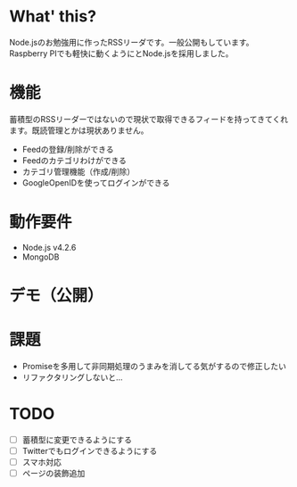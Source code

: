 # What' this?  
Node.jsのお勉強用に作ったRSSリーダです。一般公開もしています。
Raspberry PIでも軽快に動くようにとNode.jsを採用しました。

# 機能  
蓄積型のRSSリーダーではないので現状で取得できるフィードを持ってきてくれます。既読管理とかは現状ありません。

 - Feedの登録/削除ができる
 - Feedのカテゴリわけができる
 - カテゴリ管理機能（作成/削除）
 - GoogleOpenIDを使ってログインができる

# 動作要件
 - Node.js v4.2.6
 - MongoDB

# デモ（公開）

# 課題
 - Promiseを多用して非同期処理のうまみを消してる気がするので修正したい
 - リファクタリングしないと…

# TODO

 - [ ] 蓄積型に変更できるようにする
 - [ ] Twitterでもログインできるようにする
 - [ ] スマホ対応
 - [ ] ページの装飾追加